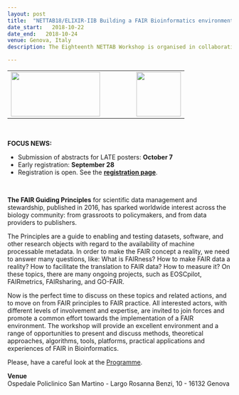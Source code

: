 ```yaml
---
layout: post
title:  "NETTAB18/ELIXIR-IIB Building a FAIR Bioinformatics environment <font color='black'>[closed]</font>"
date_start:   2018-10-22
date_end:   2018-10-24
venue: Genova, Italy
description: The Eighteenth NETTAB Workshop is organised in collaboration with ELIXIR Nodes of the UK and Italy, as well as the Italian Society of Bioinformatics BITS. The main focus will be on FAIR principles in bioinformatics, a challenging topic that we hope will attract many researchers from all over the world, including but not limited to, Bioinformaticians, Biologists, Computer Scientists, and others working or interested in the above research scope.

---
```


<table border="0">
  <tr> 
    <td><a href="http://bioinformatics.it/bits2018"><img src="../../../img/Logo_nettab2018.jpg" height="100" width="200"></a></td>
    <td width="50"></td>
    <td><a href="http://elixir-italy.org"><img src="../../../img/logo_iib.png" height="100"></a></td>
  </tr>
</table>
<br>

**FOCUS NEWS:**<br>
- Submission of abstracts for LATE posters: **October 7**<br>
- Early registration: **September 28** <br>
- Registration is open. See the **[registration page](http://www.igst.it/nettab/2018/registration/)**.
<br>

**The FAIR Guiding Principles** for scientific data management and stewardship, published in 2016, has sparked worldwide interest across the biology community: from grassroots to policymakers, and from data providers to publishers.

The Principles are a guide to enabling and testing datasets, software, and other research objects with regard to the availability of machine processable metadata. 
In order to make the FAIR concept a reality, we need to answer many questions, like: What is FAIRness? How to make FAIR data a reality? How to facilitate the translation to FAIR data? How to measure it? On these topics, there are many ongoing projects, such as EOSCpilot, FAIRmetrics, FAIRsharing, and GO-FAIR.

Now is the perfect time to discuss on these topics and related actions, and to move on from FAIR principles to FAIR practice. All interested actors, with different levels of involvement and expertise, are invited to join forces and promote a common effort towards the implementation of a FAIR environment. The workshop will provide an excellent environment and a range of opportunities to present and discuss methods, theoretical approaches, algorithms, tools, platforms, practical applications and experiences of FAIR in Bioinformatics.

Please, have a careful look at the [Programme](http://www.igst.it/nettab/2018/programme/scientific-programme/).

**Venue**<br>
Ospedale Policlinico San Martino - Largo Rosanna Benzi, 10 - 16132 Genova


